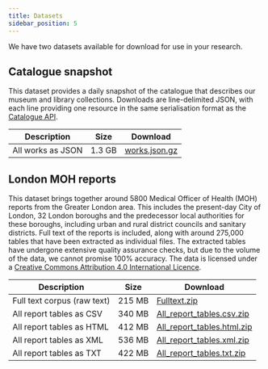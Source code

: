 ```yaml
---
title: Datasets
sidebar_position: 5
---
```


We have two datasets available for download for use in your research.

## Catalogue snapshot

This dataset provides a daily snapshot of the catalogue that describes our museum and library collections. Downloads are line-delimited JSON, with each line providing one resource in the same serialisation format as the [Catalogue API](catalogue.md).

| Description       | Size   | Download |
| ----------------- | ------ |----------|
| All works as JSON | 1.3 GB | [works.json.gz](https://data.wellcomecollection.org/catalogue/v2/works.json.gz) |


## London MOH reports

This dataset brings together around 5800 Medical Officer of Health (MOH) reports from the Greater London area. This includes the present-day City of London, 32 London boroughs and the predecessor local authorities for these boroughs, including urban and rural district councils and sanitary districts. Full text of the reports is included, along with around 275,000 tables that have been extracted as individual files. The extracted tables have undergone extensive quality assurance checks, but due to the volume of the data, we cannot promise 100% accuracy. The data is licensed under a [Creative Commons Attribution 4.0 International Licence](https://creativecommons.org/licenses/by/4.0/).

| Description                 | Size   | Download |
| --------------------------- | ------ |----------|
| Full text corpus (raw text) | 215 MB | [Fulltext.zip](https://data.wellcomecollection.org/moh/Fulltext.zip) |
| All report tables as CSV    | 340 MB | [All_report_tables.csv.zip](https://data.wellcomecollection.org/moh/All_report_tables.csv.zip) |
| All report tables as HTML | 412 MB | [All_report_tables.html.zip](https://data.wellcomecollection.org/moh/All_report_tables.html.zip) |
| All report tables as XML | 536 MB | [All_report_tables.xml.zip](https://data.wellcomecollection.org/moh/All_report_tables.xml.zip) |
| All report tables as TXT | 422 MB | [All_report_tables.txt.zip](https://data.wellcomecollection.org/moh/All_report_tables.txt.zip) |
